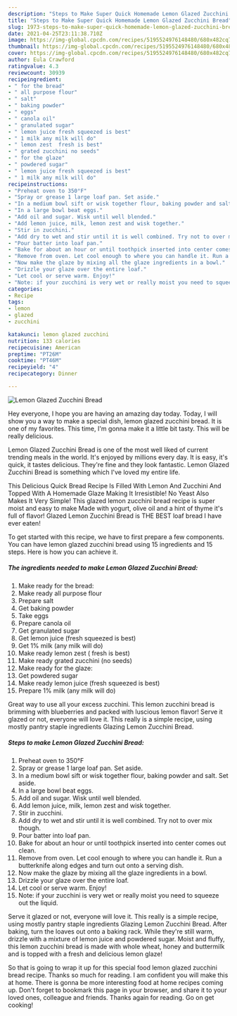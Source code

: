 ```yaml
---
description: "Steps to Make Super Quick Homemade Lemon Glazed Zucchini Bread"
title: "Steps to Make Super Quick Homemade Lemon Glazed Zucchini Bread"
slug: 1973-steps-to-make-super-quick-homemade-lemon-glazed-zucchini-bread
date: 2021-04-25T23:11:38.710Z
image: https://img-global.cpcdn.com/recipes/5195524976148480/680x482cq70/lemon-glazed-zucchini-bread-recipe-main-photo.jpg
thumbnail: https://img-global.cpcdn.com/recipes/5195524976148480/680x482cq70/lemon-glazed-zucchini-bread-recipe-main-photo.jpg
cover: https://img-global.cpcdn.com/recipes/5195524976148480/680x482cq70/lemon-glazed-zucchini-bread-recipe-main-photo.jpg
author: Eula Crawford
ratingvalue: 4.3
reviewcount: 30939
recipeingredient:
- " for the bread"
- " all purpose flour"
- " salt"
- " baking powder"
- " eggs"
- " canola oil"
- " granulated sugar"
- " lemon juice fresh squeezed is best"
- " 1 milk any milk will do"
- " lemon zest  fresh is best"
- " grated zucchini no seeds"
- " for the glaze"
- " powdered sugar"
- " lemon juice fresh squeezed is best"
- " 1 milk any milk will do"
recipeinstructions:
- "Preheat oven to 350°F"
- "Spray or grease 1 large loaf pan. Set aside."
- "In a medium bowl sift or wisk together flour, baking powder and salt. Set aside."
- "In a large bowl beat eggs."
- "Add oil and sugar. Wisk until well blended."
- "Add lemon juice, milk, lemon zest and wisk together."
- "Stir in zucchini."
- "Add dry to wet and stir until it is well combined. Try not to over mix though."
- "Pour batter into loaf pan."
- "Bake for about an hour or until toothpick inserted into center comes out clean."
- "Remove from oven. Let cool enough to where you can handle it. Run a butterknife along edges and turn out onto a serving dish."
- "Now make the glaze by mixing all the glaze ingredients in a bowl."
- "Drizzle your glaze over the entire loaf."
- "Let cool or serve warm. Enjoy!"
- "Note: if your zucchini is very wet or really moist you need to squeeze out the liquid."
categories:
- Recipe
tags:
- lemon
- glazed
- zucchini

katakunci: lemon glazed zucchini 
nutrition: 133 calories
recipecuisine: American
preptime: "PT26M"
cooktime: "PT46M"
recipeyield: "4"
recipecategory: Dinner

---
```



![Lemon Glazed Zucchini Bread](https://img-global.cpcdn.com/recipes/5195524976148480/680x482cq70/lemon-glazed-zucchini-bread-recipe-main-photo.jpg)

Hey everyone, I hope you are having an amazing day today. Today, I will show you a way to make a special dish, lemon glazed zucchini bread. It is one of my favorites. This time, I'm gonna make it a little bit tasty. This will be really delicious.

Lemon Glazed Zucchini Bread is one of the most well liked of current trending meals in the world. It's enjoyed by millions every day. It is easy, it's quick, it tastes delicious. They're fine and they look fantastic. Lemon Glazed Zucchini Bread is something which I've loved my entire life.

This Delicious Quick Bread Recipe Is Filled With Lemon And Zucchini And Topped With A Homemade Glaze Making It Irresistible! No Yeast Also Makes It Very Simple! This glazed lemon zucchini bread recipe is super moist and easy to make Made with yogurt, olive oil and a hint of thyme it&#39;s full of flavor! Glazed Lemon Zucchini Bread is THE BEST loaf bread I have ever eaten!


To get started with this recipe, we have to first prepare a few components. You can have lemon glazed zucchini bread using 15 ingredients and 15 steps. Here is how you can achieve it.

<!--inarticleads1-->

##### The ingredients needed to make Lemon Glazed Zucchini Bread:

1. Make ready  for the bread:
1. Make ready  all purpose flour
1. Prepare  salt
1. Get  baking powder
1. Take  eggs
1. Prepare  canola oil
1. Get  granulated sugar
1. Get  lemon juice (fresh squeezed is best)
1. Get  1% milk (any milk will do)
1. Make ready  lemon zest ( fresh is best)
1. Make ready  grated zucchini (no seeds)
1. Make ready  for the glaze:
1. Get  powdered sugar
1. Make ready  lemon juice (fresh squeezed is best)
1. Prepare  1% milk (any milk will do)


Great way to use all your excess zucchini. This lemon zucchini bread is brimming with blueberries and packed with luscious lemon flavor! Serve it glazed or not, everyone will love it. This really is a simple recipe, using mostly pantry staple ingredients Glazing Lemon Zucchini Bread. 

<!--inarticleads2-->

##### Steps to make Lemon Glazed Zucchini Bread:

1. Preheat oven to 350°F
1. Spray or grease 1 large loaf pan. Set aside.
1. In a medium bowl sift or wisk together flour, baking powder and salt. Set aside.
1. In a large bowl beat eggs.
1. Add oil and sugar. Wisk until well blended.
1. Add lemon juice, milk, lemon zest and wisk together.
1. Stir in zucchini.
1. Add dry to wet and stir until it is well combined. Try not to over mix though.
1. Pour batter into loaf pan.
1. Bake for about an hour or until toothpick inserted into center comes out clean.
1. Remove from oven. Let cool enough to where you can handle it. Run a butterknife along edges and turn out onto a serving dish.
1. Now make the glaze by mixing all the glaze ingredients in a bowl.
1. Drizzle your glaze over the entire loaf.
1. Let cool or serve warm. Enjoy!
1. Note: if your zucchini is very wet or really moist you need to squeeze out the liquid.


Serve it glazed or not, everyone will love it. This really is a simple recipe, using mostly pantry staple ingredients Glazing Lemon Zucchini Bread. After baking, turn the loaves out onto a baking rack. While they&#39;re still warm, drizzle with a mixture of lemon juice and powdered sugar. Moist and fluffy, this lemon zucchini bread is made with whole wheat, honey and buttermilk and is topped with a fresh and delicious lemon glaze! 

So that is going to wrap it up for this special food lemon glazed zucchini bread recipe. Thanks so much for reading. I am confident you will make this at home. There is gonna be more interesting food at home recipes coming up. Don't forget to bookmark this page in your browser, and share it to your loved ones, colleague and friends. Thanks again for reading. Go on get cooking!
